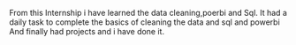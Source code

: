 From this Internship i have learned the data cleaning,poerbi and Sql.
It had a daily task to complete the basics of cleaning the data and sql and powerbi
And finally  had projects and i have done it.
